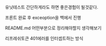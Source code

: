 
유닛테스트
간단하게라도 하면 좋은경험이 될것같다.

프론트 완료 후
exceoption을 백에서 진행

README.md
어떤부분으로 정리해야할지 생각해보기

리프레쉬토큰
401에러를 인터셉트하는 방식